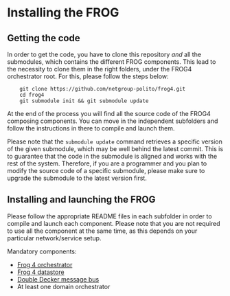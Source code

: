 # Installing the FROG

## Getting the code

In order to get the code, you have to clone this repository _and_ all the submodules, which contains the different FROG components.
This lead to the necessity to clone them in the right folders, under the FROG4 orchestrator root.
For this, please follow the steps below:

        git clone https://github.com/netgroup-polito/frog4.git
        cd frog4
        git submodule init && git submodule update

At the end of the process you will find all the source code of the FROG4 composing components.
You can move in the independent subfolders and follow the instructions in there to compile and launch them.

Please note that the `submodule update` command retrieves a specific version of the given submodule, which may be well behind the latest commit. This is to guarantee that the code in the submodule is aligned and works with the rest of the system.
Therefore, if you are a programmer and you plan to modify the source code of a specific submodule, please make sure to upgrade the submodule to the latest version first.

## Installing and launching the FROG

Please follow the appropriate README files in each subfolder in order to compile and launch each component.
Please note that you are not required to use all the component at the same time, as this depends on your particular network/service setup.

Mandatory components:
* [Frog 4 orchestrator](./orchestrator-main)
* [Frog 4 datastore](./datastore)
* [Double Decker message bus]()
* At least one domain orchestrator
